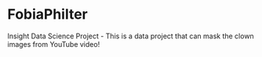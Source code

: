 # FobiaPhilter
Insight Data Science Project - 
This is a data project that can mask the clown images from YouTube video!

